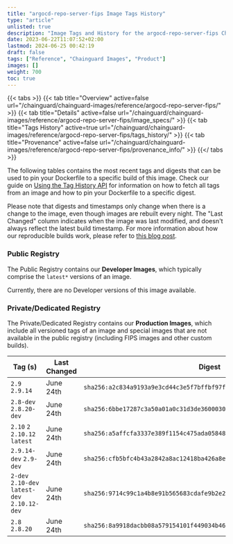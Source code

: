 ```yaml
---
title: "argocd-repo-server-fips Image Tags History"
type: "article"
unlisted: true
description: "Image Tags and History for the argocd-repo-server-fips Chainguard Image"
date: 2023-06-22T11:07:52+02:00
lastmod: 2024-06-25 00:42:19
draft: false
tags: ["Reference", "Chainguard Images", "Product"]
images: []
weight: 700
toc: true
---
```


{{< tabs >}}
{{< tab title="Overview" active=false url="/chainguard/chainguard-images/reference/argocd-repo-server-fips/" >}}
{{< tab title="Details" active=false url="/chainguard/chainguard-images/reference/argocd-repo-server-fips/image_specs/" >}}
{{< tab title="Tags History" active=true url="/chainguard/chainguard-images/reference/argocd-repo-server-fips/tags_history/" >}}
{{< tab title="Provenance" active=false url="/chainguard/chainguard-images/reference/argocd-repo-server-fips/provenance_info/" >}}
{{</ tabs >}}

The following tables contains the most recent tags and digests that can be used to pin your Dockerfile to a specific build of this image. Check our guide on [Using the Tag History API](/chainguard/chainguard-images/using-the-tag-history-api/) for information on how to fetch all tags from an image and how to pin your Dockerfile to a specific digest.

Please note that digests and timestamps only change when there is a change to the image, even though images are rebuilt every night. The "Last Changed" column indicates when the image was last modified, and doesn't always reflect the latest build timestamp. For more information about how our reproducible builds work, please refer to [this blog post](https://www.chainguard.dev/unchained/reproducing-chainguards-reproducible-image-builds).

### Public Registry
The Public Registry contains our **Developer Images**, which typically comprise the `latest*` versions of an image.

Currently, there are no Developer versions of this image available.

### Private/Dedicated Registry
The Private/Dedicated Registry contains our **Production Images**, which include all versioned tags of an image and special images that are not available in the public registry (including FIPS images and other custom builds).

| Tag (s)                                        | Last Changed | Digest                                                                    |
|------------------------------------------------|--------------|---------------------------------------------------------------------------|
|  `2.9` `2.9.14`                                | June 24th    | `sha256:a2c834a9193a9e3cd44c3e5f7bffbf97f3e6d352c909c801d727873e4cf83b40` |
|  `2.8-dev` `2.8.20-dev`                        | June 24th    | `sha256:6bbe17287c3a50a01a0c31d3de360003063b565e7095056f7e8e288d07f467fa` |
|  `2.10` `2` `2.10.12` `latest`                 | June 24th    | `sha256:a5affcfa3337e389f1154c475ada0584843deff0d4c888337b612816ad22d82d` |
|  `2.9.14-dev` `2.9-dev`                        | June 24th    | `sha256:cfb5bfc4b43a2842a8ac12418ba426a8e35ee5f5b0717a7d661aa3ea23998472` |
|  `2-dev` `2.10-dev` `latest-dev` `2.10.12-dev` | June 24th    | `sha256:9714c99c1a4b8e91b565683cdafe9b2e26edf49e6c4fe9d2ab6b6c5299b6a57f` |
|  `2.8` `2.8.20`                                | June 24th    | `sha256:8a9918dacbb08a579154101f449034b463c3ebccd18f8007836856840d96d05e` |

